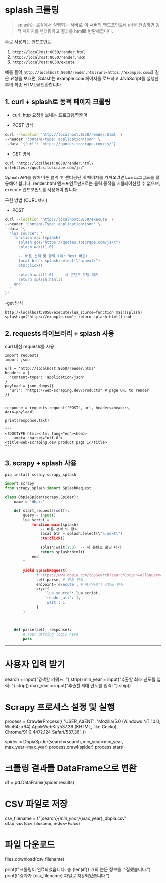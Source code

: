 # splash 크롤링

> splash는 로컬에서 실행되는 서버로, 이 서버의 엔드포인트에 url을 전송하면 동적 페이지를 렌더링하고 결과를 html로 반환해줍니다.

주로 사용되는 엔드포인트

1. `http://localhost:8050/render.html`
2. `http://localhost:8050/render.json`
3. `http://localhost:8050/excute`

예를 들어,`http://localhost:8050/render.html?url=https://example.com`과 같은 요청을 보내면, Splash는 example.com 페이지를 로드하고 JavaScript를 실행한 후의 최종 HTML을 반환합니다.

## 1. curl + splash로 동적 페이지 크롤링

- curl: http 요청을 보내는 프로그램/명령어

- POST 방식
```bash
curl --location 'http://localhost:8050/render.html' \
--header 'content-type: application/json' \
--data '{"url": "https://quotes.toscrape.com/js/"}'
```

- GET 방식
```
curl 'http://localhost:8050/render.html?url=https://quotes.toscrape.com/js/'
```

Splash API를 통해 버튼 클릭 후 렌더링된 새 페이지를 가져오려면 Lua 스크립트를 활용해야 합니다. render.html 엔드포인트만으로는 클릭 동작을 시뮬레이션할 수 없으며, execute 엔드포인트를 사용해야 합니다.

구현 방법 (CURL 예시)

- POST

```bash
curl --location 'http://localhost:8050/execute' \
--header 'Content-Type: application/json' \
--data '{
  "lua_source": "
    function main(splash)
      splash:go(\"https://quotes.toscrape.com/js/\")
      splash:wait(1.0)
      
      -- 버튼 선택 및 클릭 (예: Next 버튼)
      local btn = splash:select(\"a.next\")
      btn:click()
      
      splash:wait(1.0)  -- 새 콘텐츠 로딩 대기
      return splash:html()
    end
  "
}'
```

-get 방식
```
http://localhost:8050/execute?lua_source=function main(splash) splash:go("https://example.com") return splash:html() end
```

## 2. requests 라이브러리 + splash 사용

curl 대신 requests를 사용

```
import requests
import json

url = 'http://localhost:8050/render.html'
headers = {
  'content-type': 'application/json'
}
payload = json.dumps({
  "url": "https://web-scraping.dev/products" # page URL to render
})


response = requests.request("POST", url, headers=headers, data=payload)

print(response.text)

"""
<!DOCTYPE html><html lang="en"><head>
    <meta charset="utf-8">
<title>web-scraping.dev product page 1</title>    
"""
```


## 3. scrapy + splash 사용

```
pip install scrapy scrapy_splash
```

```python title:dbpia.py
import scrapy
from scrapy_splash import SplashRequest

class DbpiaSpider(scrapy.Spider):
    name = 'dbpia'

    def start_requests(self):
        query = input()
        lua_script = "
            function main(splash)
                -- 버튼 선택 및 클릭
                local btn = splash:select(\"a.next\")
                btn:click()
      
                splash:wait(1.0)  -- 새 콘텐츠 로딩 대기
                return splash:html()
            end
        "

        yield SplashRequest(
              f'https://www.dbpia.com/topSearch?searchOption=all&query={query}', # 위치 인자
              self.parse, # 위치 인자
              endpoint='execute', # 여기서부터 키워드 인자
              args={
                  'lua_source': lua_script,
                  'render_all': 1,
                  'wait': 1
              }
        )



    def parse(self, response):
        # Your parsing logic here
        pass
```














---

# 사용자 입력 받기
search = input("검색할 키워드: ").strip()
min_year = input("추출할 최소 년도를 입력: ").strip()
max_year = input("추출할 최대 년도를 입력: ").strip()

# Scrapy 프로세스 설정 및 실행
process = CrawlerProcess({
    'USER_AGENT': 'Mozilla/5.0 (Windows NT 10.0; Win64; x64) AppleWebKit/537.36 (KHTML, like Gecko) Chrome/91.0.4472.124 Safari/537.36',
})

spider = DbpiaSpider(search=search, min_year=min_year, max_year=max_year)
process.crawl(spider)
process.start()

# 크롤링 결과를 DataFrame으로 변환
df = pd.DataFrame(spider.results)

# CSV 파일로 저장
csv_filename = f"{search}_{min_year}_{max_year}_dbpia.csv"
df.to_csv(csv_filename, index=False)

# 파일 다운로드
files.download(csv_filename)

print(f"크롤링이 완료되었습니다. 총 {len(df)} 개의 논문 정보를 수집했습니다.")
print(f"결과가 {csv_filename} 파일로 저장되었습니다.")
